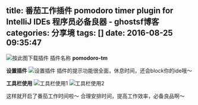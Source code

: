 title: 番茄工作插件 pomodoro timer plugin for IntelliJ IDEs 程序员必备良器 - ghostsf博客
categories: 分享境
tags: []
date: 2016-08-25 09:35:47
---
![按此图下载插件][1] 插件名称 **pomodoro-tm**

**设置插件**
![设置插件][2]
插件的提示功能很全面，休息时间，还会block你的ide哦～

**工具栏使用**
![工具栏使用1][3]
![工具栏使用2][4]

这样就开启了番茄工作时间啦～
合理安排时间，提高工作效率，必备良品啊～


  [1]: http://ww2.sinaimg.cn/large/8f3921cbgw1f764kygzlxj20z70kstdg.jpg
  [2]: http://ww4.sinaimg.cn/large/8f3921cbgw1f764sd4joij20zb0nywhj.jpg
  [3]: http://ww4.sinaimg.cn/large/8f3921cbgw1f764tfzxz2j20nu096gmb.jpg
  [4]: http://ww1.sinaimg.cn/large/8f3921cbgw1f764tvbedij21cl09rmyk.jpg

